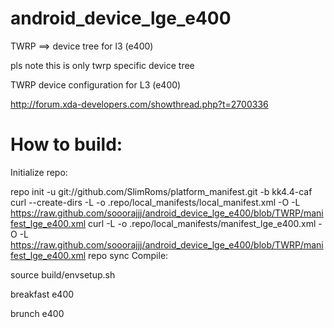 android_device_lge_e400
=======================

TWRP ==> device tree for l3 (e400)

pls note this is only twrp specific device tree

TWRP device configuration for L3 (e400)

http://forum.xda-developers.com/showthread.php?t=2700336

How to build:
=============

Initialize repo:

repo init -u git://github.com/SlimRoms/platform_manifest.git -b kk4.4-caf
curl --create-dirs -L -o .repo/local_manifests/local_manifest.xml -O -L https://raw.github.com/sooorajjj/android_device_lge_e400/blob/TWRP/manifest_lge_e400.xml
curl -L -o .repo/local_manifests/manifest_lge_e400.xml -O -L https://raw.github.com/sooorajjj/android_device_lge_e400/blob/TWRP/manifest_lge_e400.xml
repo sync
Compile:


 source build/envsetup.sh
 
 breakfast e400
 
 brunch e400
